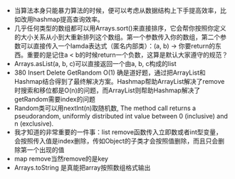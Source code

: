 - 当算法本身只能暴力算法的时候，便可以考虑从数据结构上下手提高效率，比如改用hashmap提高查询效率。
- 几乎任何类型的数组都可以用Arrays.sort()来直接排序，它会帮你按照你定义的大小关系从小到大重新排列这个数组。第一个参数传入你的数组，第二个参数可以直接传入一个lamda表达式（匿名内部类）：(a, b) -> 你要return的东西。重要的是记住a < b的时候return一个负数，这算是默认大家遵守的规范？
- Arrays.asList(a, b, c)可以直接返回一个由a, b, c构成的list
- 380 Insert Delete GetRandom O(1) 确是道好题，通过把ArrayList和Hashmap结合得到了最终解决方案。Hashmap帮助ArrayList解决了remove时搜索和移位都是O(n)的问题，而ArrayList则帮助Hashmap解决了getRandom需要index的问题
- Random类可以用nextInt(n)取随机数, The method call returns a pseudorandom, uniformly distributed int value between 0 (inclusive) and n (exclusive).
- 我才知道的非常重要的一件事：list remove函数传入立即数或者int型变量，会按照传入值是index删除，传如Object的子类才会按照值删除，而且只会删除第一个出现的值
- map remove当然remove的是key
- Arrays.toString 是真能把array按照数组格式输出